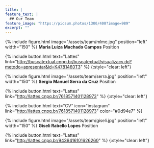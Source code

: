 ```yaml
---
title: |  
feature_text: |
  ## Our Team
feature_image: "https://picsum.photos/1300/400?image=989"
excerpt: ""
---
```



{% include figure.html image="/assets/team/mlmc.jpg" position="left" width="150" %}
**Maria Luiza Machado Campos**
Position

{% include button.html text="Lattes" link="http://buscatextual.cnpq.br/buscatextual/visualizacv.do?metodo=apresentar&id=K4781460T3" %}
{:style="clear: left"}


{% include figure.html image="/assets/team/serra.jpg" position="left" width="150" %}
**Sergio Manuel Serra da Cruz**
Position

{% include button.html text="Lattes" link="http://lattes.cnpq.br/7618571401128973" %}
{:style="clear: left"}

{% include button.html text="CV" icon="instagram" link="http://lattes.cnpq.br/7618571401128973" color="#0d94e7" %}


{% include figure.html image="/assets/team/giseli.jpg" position="left" width="150" %}
**Giseli Rabello Lopes**
Position

{% include button.html text="Lattes" link="http://lattes.cnpq.br/9439416101626260" %}
{:style="clear: left"}